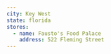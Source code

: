 ```yaml
---
city: Key West
state: florida
stores:
  - name: Fausto's Food Palace
    address: 522 Fleming Street
---
```

